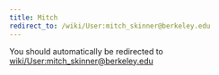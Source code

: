```yaml
---
title: Mitch
redirect_to: /wiki/User:mitch_skinner@berkeley.edu
---
```


You should automatically be redirected to [wiki/User:mitch_skinner@berkeley.edu](User:mitch_skinner@berkeley.edu)
